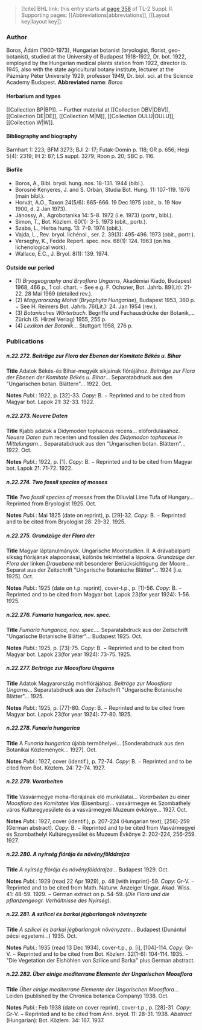 > [!cite] BHL link: this entry starts at [page 358](https://www.biodiversitylibrary.org/page/33265555) of TL-2 Suppl. II.
> Supporting pages: [[Abbreviations|abbreviations]], [[Layout key|layout key]].

### Author

Boros, Ádám (1900-1973), Hungarian botanist (bryologist, florist, geo-botanist), studied at the University of Budapest 1918-1922, Dr. bot. 1922, employed by the Hungarian medical plants station from 1922, director ib. 1945, also with the state agricultural botany institute, lecturer at the Pázmány Péter University 1929, professor 1949, Dr. biol. sci. at the Science Academy Budapest. 
**Abbreviated name**: *Boros*

#### Herbarium and types

[[Collection BP|BP]]. − Further material at [[Collection DBV|DBV]], [[Collection DE|DE]], [[Collection M|M]], [[Collection OULU|OULU]], [[Collection W|W]].

#### Bibliography and biography

Barnhart 1: 223; BFM 3273; BJI 2: 17; Futak-Domin p. 118; GR p. 656; Hegi 5(4): 2319; IH 2: 87; LS suppl. 3279; Roon p. 20; SBC p. 116.

#### Biofile

- Boros, A., Bibl. bryol. hung. nos. 18-131. 1944 (bibl.).
- Borosné Kenyeres, J. and S. Orbán, Studia Bot. Hung. 11: 107-119. 1976 (main bibl.).
- Horvát, A.O., Taxon 24(5/6): 665-666. 19 Dec 1975 (obit., b. 19 Nov 1900, d. 2 Jan 1973).
- Jánossy, A., Agrobotanika 14: 5-8. 1972 (i.e. 1973) (portr., bibl.).
- Simon, T., Bot. Közlem. 60(1): 3-5. 1973 (obit., portr.).
- Szaba, L., Herba hung. 13: 7-9. 1974 (obit.).
- Vajda, L., Rev. bryol. lichénol., ser. 2. 39(3): 495-496. 1973 (obit., portr.).
- Verseghy, K., Fedde Repert. spec. nov. 68(1): 124. 1963 (on his lichenological work).
- Wallace, E.C., J. Bryol. 8(1): 139. 1974.

#### Outside our period

- (1) *Bryogeography and Bryoflora Ungarns*, Akadémiai Kiadó, Budapest 1968, 466 p., 1 col. chart. − See e.g. F. Ochsner, Bot. Jahrb. 89(Lit): 21-22. 28 Mai 1969 (detailed rev.).
- (2) *Magyarország Mohái* (*Bryophyta Hungariae*), Budapest 1953, 360 p. − See H. Reimers Bot. Jahrb. 76(Lit.): 24. Jan 1954 (rev.).
- (3) *Botanisches Wörterbuch*. Begriffe und Fachausdrücke der Botanik,... Zürich (S. Hirzel Verlag) 1955, 255 p.
- (4) *Lexikon der Botanik*... Stuttgart 1958, 276 p.

### Publications

##### n.22.272. Beiträge zur Flora der Ebenen der Komitate Békés u. Bihar

**Title**
Adatok Békés-és Bihar-megyék sikjainak flórájához. *Beiträge zur Flora der Ebenen der Komitate Békés u. Bihar*... Separatabdruck aus den "Ungarischen botan. Blättern"... 1922. Oct.

**Notes**
*Publ*.: 1922, p. \[32\]-33. *Copy*: B. − Reprinted and to be cited from Magyar bot. Lapok 21: 32-33. 1922.

##### n.22.273. Neuere Daten

**Title**
Kjabb adatok a Didymoden tophaceus recens... elöfordulásához. *Neuere Daten* zum recenten und fossilen *des Didymodon tophaceus in Mittelungarn*... Separatabdruck aus den "Ungarischen botan. Blättern"... 1922. Oct.

**Notes**
*Publ*.: 1922, p. \[1\]. *Copy*: B. − Reprinted and to be cited from Magyar bot. Lapok 21: 71-72. 1922.

##### n.22.274. Two fossil species of mosses

**Title**
*Two fossil species of mosses* from the Diluvial Lime Tufa of Hungary... Reprinted from Bryologist 1925. Oct.

**Notes**
*Publ*.: Mai 1825 (date on reprint), p. \[29\]-32. *Copy*: B. − Reprinted and to be cited from Bryologist 28: 29-32. 1925.

##### n.22.275. Grundzüge der Flora der

**Title**
Magyar láptanulmányok. Ungarische Moorstudien. II. A drávabalparti sikság flórájának alapoonásai, különös tekimtettel a lápokra. *Grundzüge der Flora der* linken *Drauebene* mit besonderer Berücksichtigung der Moore... Separat aus der Zeitschrift "Ungarische Botanische Blätter"... 1924 \[i.e. 1925\]. Oct.

**Notes**
*Publ*.: 1925 (date on t.p. reprint), cover-t.p., p. \[1\]-56. *Copy*: B. − Reprinted and to be cited from Magyar bot. Lapok 23(for year 1924): 1-56. 1925.

##### n.22.276. Fumaria hungarica, nov. spec.

**Title**
*Fumaria hungarica, nov. spec.*... Separatabdruck aus der Zeitschrift "Ungarische Botanische Blätter"... Budapest 1925. Oct.

**Notes**
*Publ*.: 1925, p. \[73\]-75. *Copy*: B. − Reprinted and to be cited from Magyar bot. Lapok 23(for year 1924): 73-75. 1925.

##### n.22.277. Beiträge zur Moosflora Ungarns

**Title**
Adatok Magyarország mohflórájához. *Beiträge zur Moosflora Ungarns*... Separatabdruck aus der Zeitschrift "Ungarische Botanische Blätter"... 1925.

**Notes**
*Publ*.: 1925, p. \[77\]-80. *Copy*: B. − Reprinted and to be cited from Magyar bot. Lapok 23(for year 1924): 77-80. 1925.

##### n.22.278. Funaria hungarica

**Title**
A *Funaria hungarica* újabb termöhelyei... \[Sonderabdruck aus den Botanikai Közlemények... 1927\]. Oct.

**Notes**
*Publ*.: 1927, cover (identif.), p. 72-74. *Copy*: B. − Reprinted and to be cited from Bot. Közlem. 24: 72-74. 1927.

##### n.22.279. Vorarbeiten

**Title**
Vasvármegye moha-flórájának elö munkálatai... *Vorarbeiten* zu einer *Moosflora* des *Komitates Vas* (Eisenburg)... vasvármegye és Szombathely város Kulturegyesülete és a vasvármegyei Muzeum évkönye... 1927. Oct.

**Notes**
*Publ*.: 1927, cover (identif.), p. 207-224 (Hungarian text), \[256\]-259 (German abstract).
*Copy*: B. − Reprinted and to be cited from Vasvármegyei és Szombathelyi Kultúregyesület és Muzeum Évkönye 2: 202-224, 256-259. 1927.

##### n.22.280. A nyírség flórája és növényfölddrajza

**Title**
*A nyírség flórája és növényfölddrajza*... Budapest 1929. Oct.

**Notes**
*Publ*.: 1929 (read 22 Apr 1929), p. 48 \[with imprint\]-59. *Copy*: Gr-V. − Reprinted and to be cited from Math. Naturw. Anzeiger Ungar. Akad. Wiss. 41: 48-59. 1929. − German extract on p. 54-59. (*Die Flora und die pflanzengeogr. Verhältnisse des Nyírség*).

##### n.22.281. A szilicei és barkai jégbarlangok növényzete

**Title**
*A szilicei és barkai jégbarlangok növényzete*... Budapest (Dunántul pécsi egyetemi...) 1935. Oct.

**Notes**
*Publ*.: 1935 (read 13 Dec 1934), cover-t.p., p. \[i\], \[104\]-114. *Copy*: Gr-V. − Reprinted and to be cited from Bot. Közlem. 32(1-6): 104-114. 1935. − "Die Vegetation der Eishöhlen von Szilice und Barka" plus German abstract.

##### n.22.282. Über einige mediterrane Elemente der Ungarischen Moosflora

**Title**
*Über einige mediterrane Elemente der Ungarischen Moosflora*... Leiden (published by the Chronica botanica Company) 1938. Oct.

**Notes**
*Publ*.: Feb 1938 (date on cover reprint), cover-t.p., p. \[28\]-31. *Copy*: Gr-V. − Reprinted and to be cited from Ann. bryol. 11: 28-31. 1938.
*Abstract* (Hungarian): Bot. Közlem. 34: 167. 1937.

